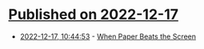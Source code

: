 # [Published on 2022-12-17](index.md)

* [2022-12-17, 10:44:53](https://news.ycombinator.com/item?id=34026663) - [When Paper Beats the Screen](https://www.economist.com/business/2022/12/15/the-enduring-value-of-an-analogue-technology)
